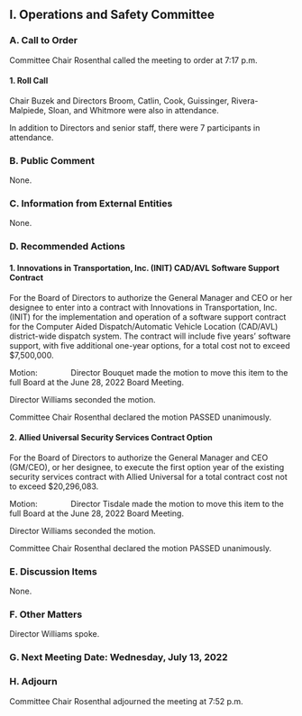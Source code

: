 ## I. Operations and Safety Committee

### A. Call to Order

Committee Chair Rosenthal called the meeting to order at 7:17 p.m.

#### 1. Roll Call

Chair Buzek and Directors Broom, Catlin, Cook, Guissinger, Rivera-Malpiede, Sloan, and Whitmore were also in attendance.

In addition to Directors and senior staff, there were 7 participants in attendance.

### B. Public Comment

None.

### C. Information from External Entities

None.

### D. Recommended Actions

#### 1. Innovations in Transportation, Inc. (INIT) CAD/AVL Software Support Contract

For the Board of Directors to authorize the General Manager and CEO or her designee to enter into a contract with Innovations in Transportation, Inc. (INIT) for the implementation and operation of a software support contract for the Computer Aided Dispatch/Automatic Vehicle Location (CAD/AVL) district-wide dispatch system. The contract will include five years’ software support, with five additional one-year options, for a total cost not to exceed $7,500,000.

Motion:               Director Bouquet made the motion to move this item to the full Board at the June 28, 2022 Board Meeting.

Director Williams seconded the motion.

Committee Chair Rosenthal declared the motion PASSED unanimously.

#### 2. Allied Universal Security Services Contract Option

For the Board of Directors to authorize the General Manager and CEO (GM/CEO), or her designee, to execute the first option year of the existing security services contract with Allied Universal for a total contract cost not to exceed $20,296,083.

Motion:               Director Tisdale made the motion to move this item to the full Board at the June 28, 2022 Board Meeting.

Director Williams seconded the motion.

Committee Chair Rosenthal declared the motion PASSED unanimously.

### E. Discussion Items

None.

### F. Other Matters

Director Williams spoke.

### G. Next Meeting Date: Wednesday, July 13, 2022

### H. Adjourn

Committee Chair Rosenthal adjourned the meeting at 7:52 p.m.